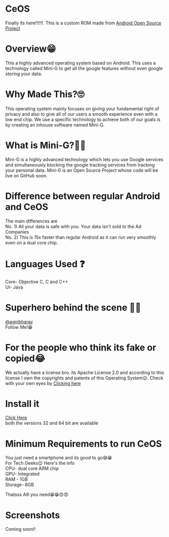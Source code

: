 # CeOS
Finally its here‼‼‼. This is a custom ROM made from [Android Open Source Project](https://cs.android.com/android/platform/superproject/)
# Overview😁
This a highly advanced operating system based on Android. This uses a technology called Mini-G to get all the google features without even google storing your data.
# Why Made This?🙄
This operating system mainly focuses on giving your fundamental right of privacy and also to give all of our users a smooth experience even with a low end chip. We use a specific 
technology to achieve both of our goals is by creating an inhouse software named Mini-G. 
# What is Mini-G?🤔🤨
Mini-G is a highly advanced technology which lets you use Google services and simultaneously blocking the google tracking services from tracking your personal data. Mini-G is 
an Open Source Project whose code will be live on GitHub soon.
# Difference between regular Android and CeOS
The main differences are <br />
No. 1) All your data is safe with you. Your data isn't sold to the Ad Companies <br />
No. 2) This is 15x faster than regular Android as it can run very smoothly even on a dual core chip.

# Languages Used ❓
Core- Objective C, C and C++ <br />
UI- Java

# Superhero behind the scene 🦸‍♂️
[@agnibharay](https://www.instagram.com/agnibharay/)<br />
Follow Me!😁

# For the people who think its fake or copied😂
We actually have a license bro. its Apache License 2.0 and according to this license I own the copyrights and patents of this Operating System😉.
Check with your own eyes by [Clicking here](https://github.com/AgnibhaRay/CeOS/blob/main/LICENSE)

# Install it 
[Click Here](https://github.com/AgnibhaRay/CeOS/releases/tag/v1.0)<br />
both the versions 32 and 64 bit are available


# Minimum Requirements to run CeOS
You just need a smartphone and its good to go😅😁 <br />
For Tech Geeks😉  Here's the info <br />
CPU- dual core ARM chip <br />
GPU- Integrated <br />
RAM - 1GB <br />
Storage- 8GB <br />

Thatsss Alll you need😁😁😍😍

# Screenshots

Coming soon!!



